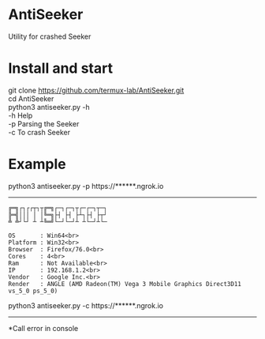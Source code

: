 # AntiSeeker
Utility for crashed Seeker
# Install and start
git clone https://github.com/termux-lab/AntiSeeker.git<br>
cd AntiSeeker<br>
python3 antiseeker.py -h<br>
-h    Help<br>
-p    Parsing the Seeker<br>
-c    To crash Seeker<br>
# Example
python3 antiseeker.py -p https://******.ngrok.io<hr>
```
╔═╗┌┐┌┌┬┐┬╔═╗┌─┐┌─┐┬┌─┌─┐┬─┐
╠═╣│││ │ │╚═╗├┤ ├┤ ├┴┐├┤ ├┬┘
╩ ╩┘└┘ ┴ ┴╚═╝└─┘└─┘┴ ┴└─┘┴└─

OS       : Win64<br>
Platform : Win32<br>
Browser  : Firefox/76.0<br>
Cores    : 4<br>
Ram      : Not Available<br>
IP       : 192.168.1.2<br>
Vendor   : Google Inc.<br>
Render   : ANGLE (AMD Radeon(TM) Vega 3 Mobile Graphics Direct3D11 vs_5_0 ps_5_0)
```
python3 antiseeker.py -c https://******.ngrok.io<hr>
*Call error in console
